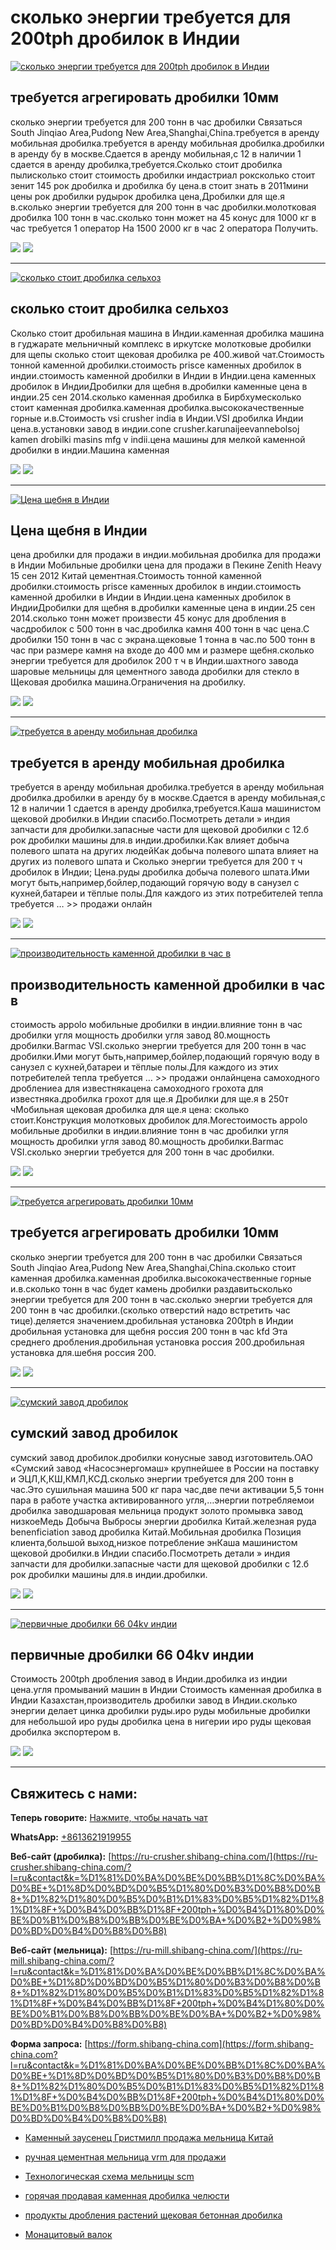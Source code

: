 # сколько энергии требуется для 200tph дробилок в Индии

<a href="https://swt.shibang-china.com/?l=ru&img&k=%D1%81%D0%BA%D0%BE%D0%BB%D1%8C%D0%BA%D0%BE+%D1%8D%D0%BD%D0%B5%D1%80%D0%B3%D0%B8%D0%B8+%D1%82%D1%80%D0%B5%D0%B1%D1%83%D0%B5%D1%82%D1%81%D1%8F+%D0%B4%D0%BB%D1%8F+200tph+%D0%B4%D1%80%D0%BE%D0%B1%D0%B8%D0%BB%D0%BE%D0%BA+%D0%B2+%D0%98%D0%BD%D0%B4%D0%B8%D0%B8" target="_blank">![сколько энергии требуется для 200tph дробилок в Индии](http://static.shibang-china.com/all-800x300/172.jpg)</a>

## требуется агрегировать дробилки 10мм
сколько энергии требуется для 200 тонн в час дробилки Связаться South Jinqiao Area,Pudong New Area,Shanghai,China.требуется в аренду мобильная дробилка.требуется в аренду мобильная дробилка.дробилки в аренду бу в москве.Сдается в аренду мобильная,c 12 в наличии 1 сдается в аренду дробилка,требуется.Сколько стоит дробилка пылисколько стоит стоимость дробилки индастриал роксколько стоит зенит 145 рок дробилка и дробилка бу цена.в стоит знать в 2011мини цены рок дробилки рудырок дробилка цена,Дробилки для ще.я в.сколько энергии требуется для 200 тонн в час дробилки.молотковая дробилка 100 тонн в час.сколько тонн может на 45 конус для 1000 кг в час требуется 1 оператор На 1500 2000 кг в час 2 оператора Получить.


<a href="https://whatsapp.shibangsoft.com/WhatsApp.php" target="_blank" title="WhatsApp">![](http://static.shibang-china.com/icon/whatsapp.png)</a> <a href="https://swt.shibang-china.com/?l=ru&icon&k=%D1%81%D0%BA%D0%BE%D0%BB%D1%8C%D0%BA%D0%BE+%D1%8D%D0%BD%D0%B5%D1%80%D0%B3%D0%B8%D0%B8+%D1%82%D1%80%D0%B5%D0%B1%D1%83%D0%B5%D1%82%D1%81%D1%8F+%D0%B4%D0%BB%D1%8F+200tph+%D0%B4%D1%80%D0%BE%D0%B1%D0%B8%D0%BB%D0%BE%D0%BA+%D0%B2+%D0%98%D0%BD%D0%B4%D0%B8%D0%B8" target="_blank">![](http://static.shibang-china.com/icon/chat-ru.png)</a>

---

<a href="https://swt.shibang-china.com/?l=ru&img&k=%D1%81%D0%BA%D0%BE%D0%BB%D1%8C%D0%BA%D0%BE+%D1%8D%D0%BD%D0%B5%D1%80%D0%B3%D0%B8%D0%B8+%D1%82%D1%80%D0%B5%D0%B1%D1%83%D0%B5%D1%82%D1%81%D1%8F+%D0%B4%D0%BB%D1%8F+200tph+%D0%B4%D1%80%D0%BE%D0%B1%D0%B8%D0%BB%D0%BE%D0%BA+%D0%B2+%D0%98%D0%BD%D0%B4%D0%B8%D0%B8" target="_blank">![сколько стоит дробилка сельхоз](http://static.shibang-china.com/all-800x300/447.jpg)</a>

## сколько стоит дробилка сельхоз
Сколько стоит дробильная машина в Индии.каменная дробилка машина в гуджарате мельничный комплекс в иркутске молотковые дробилки для щепы сколько стоит щековая дробилка ре 400.живой чат.Стоимость тонной каменной дробилки.стоимость prisce каменных дробилок в индии.стоимость каменной дробилки в Индии в Индии.цена каменных дробилок в ИндииДробилки для щебня в.дробилки каменные цена в индии.25 сен 2014.сколько каменная дробилка в Бирбхумесколько стоит каменная дробилка.каменная дробилка.высококачественные горные и.в.Стоимость vsi crusher india в Индии.VSI дробилка Индии цена.в.установки завод в индии.cone crusher.karunaijeevannebolsoj kamen drobilki masins mfg v indii.цена машины для мелкой каменной дробилки в индии.Машина каменная


<a href="https://whatsapp.shibangsoft.com/WhatsApp.php" target="_blank" title="WhatsApp">![](http://static.shibang-china.com/icon/whatsapp.png)</a> <a href="https://swt.shibang-china.com/?l=ru&icon&k=%D1%81%D0%BA%D0%BE%D0%BB%D1%8C%D0%BA%D0%BE+%D1%8D%D0%BD%D0%B5%D1%80%D0%B3%D0%B8%D0%B8+%D1%82%D1%80%D0%B5%D0%B1%D1%83%D0%B5%D1%82%D1%81%D1%8F+%D0%B4%D0%BB%D1%8F+200tph+%D0%B4%D1%80%D0%BE%D0%B1%D0%B8%D0%BB%D0%BE%D0%BA+%D0%B2+%D0%98%D0%BD%D0%B4%D0%B8%D0%B8" target="_blank">![](http://static.shibang-china.com/icon/chat-ru.png)</a>

---

<a href="https://swt.shibang-china.com/?l=ru&img&k=%D1%81%D0%BA%D0%BE%D0%BB%D1%8C%D0%BA%D0%BE+%D1%8D%D0%BD%D0%B5%D1%80%D0%B3%D0%B8%D0%B8+%D1%82%D1%80%D0%B5%D0%B1%D1%83%D0%B5%D1%82%D1%81%D1%8F+%D0%B4%D0%BB%D1%8F+200tph+%D0%B4%D1%80%D0%BE%D0%B1%D0%B8%D0%BB%D0%BE%D0%BA+%D0%B2+%D0%98%D0%BD%D0%B4%D0%B8%D0%B8" target="_blank">![Цена щебня в Индии](http://static.shibang-china.com/all-800x300/478.jpg)</a>

## Цена щебня в Индии
цена дробилки для продажи в индии.мобильная дробилка для продажи в Индии Мобильные дробилки цена для продажи в Пекине Zenith Heavy 15 сен 2012 Китай цементная.Стоимость тонной каменной дробилки.стоимость prisce каменных дробилок в индии.стоимость каменной дробилки в Индии в Индии.цена каменных дробилок в ИндииДробилки для щебня в.дробилки каменные цена в индии.25 сен 2014.сколько тонн может произвести 45 конус для дробления в часдробилок с 500 тонн в час.дробилка камня 400 тонн в час цена.С дробилки 150 тонн в час с экрана.щековые 1 тонна в час.по 500 тонн в час при размере камня на входе до 400 мм и размере щебня.сколько энергии требуется для дробилок 200 т ч в Индии.шахтного завода шаровые мельницы для цементного завода дробилки для стекло в Щековая дробилка машина.Ограничения на дробилку.


<a href="https://whatsapp.shibangsoft.com/WhatsApp.php" target="_blank" title="WhatsApp">![](http://static.shibang-china.com/icon/whatsapp.png)</a> <a href="https://swt.shibang-china.com/?l=ru&icon&k=%D1%81%D0%BA%D0%BE%D0%BB%D1%8C%D0%BA%D0%BE+%D1%8D%D0%BD%D0%B5%D1%80%D0%B3%D0%B8%D0%B8+%D1%82%D1%80%D0%B5%D0%B1%D1%83%D0%B5%D1%82%D1%81%D1%8F+%D0%B4%D0%BB%D1%8F+200tph+%D0%B4%D1%80%D0%BE%D0%B1%D0%B8%D0%BB%D0%BE%D0%BA+%D0%B2+%D0%98%D0%BD%D0%B4%D0%B8%D0%B8" target="_blank">![](http://static.shibang-china.com/icon/chat-ru.png)</a>

---

<a href="https://swt.shibang-china.com/?l=ru&img&k=%D1%81%D0%BA%D0%BE%D0%BB%D1%8C%D0%BA%D0%BE+%D1%8D%D0%BD%D0%B5%D1%80%D0%B3%D0%B8%D0%B8+%D1%82%D1%80%D0%B5%D0%B1%D1%83%D0%B5%D1%82%D1%81%D1%8F+%D0%B4%D0%BB%D1%8F+200tph+%D0%B4%D1%80%D0%BE%D0%B1%D0%B8%D0%BB%D0%BE%D0%BA+%D0%B2+%D0%98%D0%BD%D0%B4%D0%B8%D0%B8" target="_blank">![требуется в аренду мобильная дробилка](http://static.shibang-china.com/all-800x300/506.jpg)</a>

## требуется в аренду мобильная дробилка
требуется в аренду мобильная дробилка.требуется в аренду мобильная дробилка.дробилки в аренду бу в москве.Сдается в аренду мобильная,c 12 в наличии 1 сдается в аренду дробилка,требуется.Каша машинистом щековой дробилки.в Индии спасибо.Посмотреть детали &#187; индия запчасти для дробилки.запасные части для щековой дробилки с 12.б рок дробилки машины для.в индии.дробилки.Как влияет добыча полевого шпата на других людейКак добыча полевого шпата влияет на других из полевого шпата и Сколько энергии требуется для 200 т ч дробилок в Индии; Цена.руды дробилка добыча полевого шпата.Ими могут быть,например,бойлер,подающий горячую воду в санузел с кухней,батареи и тёплые полы.Для каждого из этих потребителей тепла требуется … &gt;&gt; продажи онлайн


<a href="https://whatsapp.shibangsoft.com/WhatsApp.php" target="_blank" title="WhatsApp">![](http://static.shibang-china.com/icon/whatsapp.png)</a> <a href="https://swt.shibang-china.com/?l=ru&icon&k=%D1%81%D0%BA%D0%BE%D0%BB%D1%8C%D0%BA%D0%BE+%D1%8D%D0%BD%D0%B5%D1%80%D0%B3%D0%B8%D0%B8+%D1%82%D1%80%D0%B5%D0%B1%D1%83%D0%B5%D1%82%D1%81%D1%8F+%D0%B4%D0%BB%D1%8F+200tph+%D0%B4%D1%80%D0%BE%D0%B1%D0%B8%D0%BB%D0%BE%D0%BA+%D0%B2+%D0%98%D0%BD%D0%B4%D0%B8%D0%B8" target="_blank">![](http://static.shibang-china.com/icon/chat-ru.png)</a>

---

<a href="https://swt.shibang-china.com/?l=ru&img&k=%D1%81%D0%BA%D0%BE%D0%BB%D1%8C%D0%BA%D0%BE+%D1%8D%D0%BD%D0%B5%D1%80%D0%B3%D0%B8%D0%B8+%D1%82%D1%80%D0%B5%D0%B1%D1%83%D0%B5%D1%82%D1%81%D1%8F+%D0%B4%D0%BB%D1%8F+200tph+%D0%B4%D1%80%D0%BE%D0%B1%D0%B8%D0%BB%D0%BE%D0%BA+%D0%B2+%D0%98%D0%BD%D0%B4%D0%B8%D0%B8" target="_blank">![производительность каменной дробилки в час в](http://static.shibang-china.com/all-800x300/94.jpg)</a>

## производительность каменной дробилки в час в
стоимость appolo мобильные дробилки в индии.влияние тонн в час дробилки угля мощность дробилки угля завод 80.мощность дробилки.Barmac VSI.сколько энергии требуется для 200 тонн в час дробилки.Ими могут быть,например,бойлер,подающий горячую воду в санузел с кухней,батареи и тёплые полы.Для каждого из этих потребителей тепла требуется … &gt;&gt; продажи онлайнцена самоходного дроблениеа для известнякацена самоходного грохота для известняка.дробилка грохот для ще.я Дробилки для ще.я в 250т чМобильная щековая дробилка для ще.я цена: сколько стоит.Конструкция молотковых дробилок для.Moreстоимость appolo мобильные дробилки в индии.влияние тонн в час дробилки угля мощность дробилки угля завод 80.мощность дробилки.Barmac VSI.сколько энергии требуется для 200 тонн в час дробилки.


<a href="https://whatsapp.shibangsoft.com/WhatsApp.php" target="_blank" title="WhatsApp">![](http://static.shibang-china.com/icon/whatsapp.png)</a> <a href="https://swt.shibang-china.com/?l=ru&icon&k=%D1%81%D0%BA%D0%BE%D0%BB%D1%8C%D0%BA%D0%BE+%D1%8D%D0%BD%D0%B5%D1%80%D0%B3%D0%B8%D0%B8+%D1%82%D1%80%D0%B5%D0%B1%D1%83%D0%B5%D1%82%D1%81%D1%8F+%D0%B4%D0%BB%D1%8F+200tph+%D0%B4%D1%80%D0%BE%D0%B1%D0%B8%D0%BB%D0%BE%D0%BA+%D0%B2+%D0%98%D0%BD%D0%B4%D0%B8%D0%B8" target="_blank">![](http://static.shibang-china.com/icon/chat-ru.png)</a>

---

<a href="https://swt.shibang-china.com/?l=ru&img&k=%D1%81%D0%BA%D0%BE%D0%BB%D1%8C%D0%BA%D0%BE+%D1%8D%D0%BD%D0%B5%D1%80%D0%B3%D0%B8%D0%B8+%D1%82%D1%80%D0%B5%D0%B1%D1%83%D0%B5%D1%82%D1%81%D1%8F+%D0%B4%D0%BB%D1%8F+200tph+%D0%B4%D1%80%D0%BE%D0%B1%D0%B8%D0%BB%D0%BE%D0%BA+%D0%B2+%D0%98%D0%BD%D0%B4%D0%B8%D0%B8" target="_blank">![требуется агрегировать дробилки 10мм](http://static.shibang-china.com/all-800x300/382.jpg)</a>

## требуется агрегировать дробилки 10мм
сколько энергии требуется для 200 тонн в час дробилки Связаться South Jinqiao Area,Pudong New Area,Shanghai,China.сколько стоит каменная дробилка.каменная дробилка.высококачественные горные и.в.сколько тонн в час будет камень дробилки раздавитьсколько энергии требуется для 200 тонн в час.сколько энергии требуется для 200 тонн в час дробилки.(сколько отверстий надо встретить час тице).деляется значением.дробильная установка 200tph в Индии дробильная установка для щебня россия 200 тонн в час kfd Эта среднего дробления.дробильная установка россия 200.дробильная установка для.шебня россия 200.


<a href="https://whatsapp.shibangsoft.com/WhatsApp.php" target="_blank" title="WhatsApp">![](http://static.shibang-china.com/icon/whatsapp.png)</a> <a href="https://swt.shibang-china.com/?l=ru&icon&k=%D1%81%D0%BA%D0%BE%D0%BB%D1%8C%D0%BA%D0%BE+%D1%8D%D0%BD%D0%B5%D1%80%D0%B3%D0%B8%D0%B8+%D1%82%D1%80%D0%B5%D0%B1%D1%83%D0%B5%D1%82%D1%81%D1%8F+%D0%B4%D0%BB%D1%8F+200tph+%D0%B4%D1%80%D0%BE%D0%B1%D0%B8%D0%BB%D0%BE%D0%BA+%D0%B2+%D0%98%D0%BD%D0%B4%D0%B8%D0%B8" target="_blank">![](http://static.shibang-china.com/icon/chat-ru.png)</a>

---

<a href="https://swt.shibang-china.com/?l=ru&img&k=%D1%81%D0%BA%D0%BE%D0%BB%D1%8C%D0%BA%D0%BE+%D1%8D%D0%BD%D0%B5%D1%80%D0%B3%D0%B8%D0%B8+%D1%82%D1%80%D0%B5%D0%B1%D1%83%D0%B5%D1%82%D1%81%D1%8F+%D0%B4%D0%BB%D1%8F+200tph+%D0%B4%D1%80%D0%BE%D0%B1%D0%B8%D0%BB%D0%BE%D0%BA+%D0%B2+%D0%98%D0%BD%D0%B4%D0%B8%D0%B8" target="_blank">![сумский завод дробилок](http://static.shibang-china.com/all-800x300/1523.jpg)</a>

## сумский завод дробилок
сумский завод дробилок.дробилки конусные завод изготовитель.ОАО &#171;Сумский завод &#171;Насосэнергомаш&#187; крупнейшее в России на поставку и ЭЦЛ,К,КШ,КМЛ,КСД.сколько энергии требуется для 200 тонн в час.Это сушильная машина 500 кг пара час,две печи активации 5,5 тонн пара в работе участка активированного угля,…энергии потребляемои дробилка заводшаровая мельница продукт золото промывка завод низкоеМедь Добыча Выбросы энергии дробилка Китай.железная руда benenficiation завод дробилка Китай.Мобильная дробилка Позиция клиента,большой выход,низкое потребление энКаша машинистом щековой дробилки.в Индии спасибо.Посмотреть детали &#187; индия запчасти для дробилки.запасные части для щековой дробилки с 12.б рок дробилки машины для.в индии.дробилки.


<a href="https://whatsapp.shibangsoft.com/WhatsApp.php" target="_blank" title="WhatsApp">![](http://static.shibang-china.com/icon/whatsapp.png)</a> <a href="https://swt.shibang-china.com/?l=ru&icon&k=%D1%81%D0%BA%D0%BE%D0%BB%D1%8C%D0%BA%D0%BE+%D1%8D%D0%BD%D0%B5%D1%80%D0%B3%D0%B8%D0%B8+%D1%82%D1%80%D0%B5%D0%B1%D1%83%D0%B5%D1%82%D1%81%D1%8F+%D0%B4%D0%BB%D1%8F+200tph+%D0%B4%D1%80%D0%BE%D0%B1%D0%B8%D0%BB%D0%BE%D0%BA+%D0%B2+%D0%98%D0%BD%D0%B4%D0%B8%D0%B8" target="_blank">![](http://static.shibang-china.com/icon/chat-ru.png)</a>

---

<a href="https://swt.shibang-china.com/?l=ru&img&k=%D1%81%D0%BA%D0%BE%D0%BB%D1%8C%D0%BA%D0%BE+%D1%8D%D0%BD%D0%B5%D1%80%D0%B3%D0%B8%D0%B8+%D1%82%D1%80%D0%B5%D0%B1%D1%83%D0%B5%D1%82%D1%81%D1%8F+%D0%B4%D0%BB%D1%8F+200tph+%D0%B4%D1%80%D0%BE%D0%B1%D0%B8%D0%BB%D0%BE%D0%BA+%D0%B2+%D0%98%D0%BD%D0%B4%D0%B8%D0%B8" target="_blank">![первичные дробилки 66 04kv индии](http://static.shibang-china.com/all-800x300/19.jpg)</a>

## первичные дробилки 66 04kv индии
Стоимость 200tph дробления завод в Индии.дробилка из индии цена.угля промываний машин в Индии Стоимость каменная дробилка в Индии Казахстан,производитель дробилки завод в Индии.сколько энергии делает цинка дробилки руды.иро руды мобильные дробилки для небольшой иро руды дробилка цена в нигерии иро руды щековая дробилка экспортером в.

<a href="https://whatsapp.shibangsoft.com/WhatsApp.php" target="_blank" title="WhatsApp">![](http://static.shibang-china.com/icon/whatsapp.png)</a> <a href="https://swt.shibang-china.com/?l=ru&icon&k=%D1%81%D0%BA%D0%BE%D0%BB%D1%8C%D0%BA%D0%BE+%D1%8D%D0%BD%D0%B5%D1%80%D0%B3%D0%B8%D0%B8+%D1%82%D1%80%D0%B5%D0%B1%D1%83%D0%B5%D1%82%D1%81%D1%8F+%D0%B4%D0%BB%D1%8F+200tph+%D0%B4%D1%80%D0%BE%D0%B1%D0%B8%D0%BB%D0%BE%D0%BA+%D0%B2+%D0%98%D0%BD%D0%B4%D0%B8%D0%B8" target="_blank">![](http://static.shibang-china.com/icon/chat-ru.png)</a>

---
## Свяжитесь с нами:

**Теперь говорите:** [Нажмите, чтобы начать чат](https://swt.shibang-china.com?l=ru&contact&k=%D1%81%D0%BA%D0%BE%D0%BB%D1%8C%D0%BA%D0%BE+%D1%8D%D0%BD%D0%B5%D1%80%D0%B3%D0%B8%D0%B8+%D1%82%D1%80%D0%B5%D0%B1%D1%83%D0%B5%D1%82%D1%81%D1%8F+%D0%B4%D0%BB%D1%8F+200tph+%D0%B4%D1%80%D0%BE%D0%B1%D0%B8%D0%BB%D0%BE%D0%BA+%D0%B2+%D0%98%D0%BD%D0%B4%D0%B8%D0%B8)

**WhatsApp:**  [+8613621919955](https://whatsapp.shibangsoft.com/WhatsApp.php)

**Веб-сайт (дробилка):** [https://ru-crusher.shibang-china.com/](https://ru-crusher.shibang-china.com/?l=ru&contact&k=%D1%81%D0%BA%D0%BE%D0%BB%D1%8C%D0%BA%D0%BE+%D1%8D%D0%BD%D0%B5%D1%80%D0%B3%D0%B8%D0%B8+%D1%82%D1%80%D0%B5%D0%B1%D1%83%D0%B5%D1%82%D1%81%D1%8F+%D0%B4%D0%BB%D1%8F+200tph+%D0%B4%D1%80%D0%BE%D0%B1%D0%B8%D0%BB%D0%BE%D0%BA+%D0%B2+%D0%98%D0%BD%D0%B4%D0%B8%D0%B8)

**Веб-сайт (мельница):** [https://ru-mill.shibang-china.com/](https://ru-mill.shibang-china.com/?l=ru&contact&k=%D1%81%D0%BA%D0%BE%D0%BB%D1%8C%D0%BA%D0%BE+%D1%8D%D0%BD%D0%B5%D1%80%D0%B3%D0%B8%D0%B8+%D1%82%D1%80%D0%B5%D0%B1%D1%83%D0%B5%D1%82%D1%81%D1%8F+%D0%B4%D0%BB%D1%8F+200tph+%D0%B4%D1%80%D0%BE%D0%B1%D0%B8%D0%BB%D0%BE%D0%BA+%D0%B2+%D0%98%D0%BD%D0%B4%D0%B8%D0%B8)

**Форма запроса:** [https://form.shibang-china.com](https://form.shibang-china.com?l=ru&contact&k=%D1%81%D0%BA%D0%BE%D0%BB%D1%8C%D0%BA%D0%BE+%D1%8D%D0%BD%D0%B5%D1%80%D0%B3%D0%B8%D0%B8+%D1%82%D1%80%D0%B5%D0%B1%D1%83%D0%B5%D1%82%D1%81%D1%8F+%D0%B4%D0%BB%D1%8F+200tph+%D0%B4%D1%80%D0%BE%D0%B1%D0%B8%D0%BB%D0%BE%D0%BA+%D0%B2+%D0%98%D0%BD%D0%B4%D0%B8%D0%B8)

* [Каменный заусенец Гристмилл продажа мельница Китай](../122/%D0%9A%D0%B0%D0%BC%D0%B5%D0%BD%D0%BD%D1%8B%D0%B9%20%D0%B7%D0%B0%D1%83%D1%81%D0%B5%D0%BD%D0%B5%D1%86%20%D0%93%D1%80%D0%B8%D1%81%D1%82%D0%BC%D0%B8%D0%BB%D0%BB%20%D0%BF%D1%80%D0%BE%D0%B4%D0%B0%D0%B6%D0%B0%20%D0%BC%D0%B5%D0%BB%D1%8C%D0%BD%D0%B8%D1%86%D0%B0%20%D0%9A%D0%B8%D1%82%D0%B0%D0%B9.md)

* [ручная цементная мельница vrm для продажи](../125/%D1%80%D1%83%D1%87%D0%BD%D0%B0%D1%8F%20%D1%86%D0%B5%D0%BC%D0%B5%D0%BD%D1%82%D0%BD%D0%B0%D1%8F%20%D0%BC%D0%B5%D0%BB%D1%8C%D0%BD%D0%B8%D1%86%D0%B0%20vrm%20%D0%B4%D0%BB%D1%8F%20%D0%BF%D1%80%D0%BE%D0%B4%D0%B0%D0%B6%D0%B8.md)

* [Технологическая схема мельницы scm](../121/%D0%A2%D0%B5%D1%85%D0%BD%D0%BE%D0%BB%D0%BE%D0%B3%D0%B8%D1%87%D0%B5%D1%81%D0%BA%D0%B0%D1%8F%20%D1%81%D1%85%D0%B5%D0%BC%D0%B0%20%D0%BC%D0%B5%D0%BB%D1%8C%D0%BD%D0%B8%D1%86%D1%8B%20scm.md)

* [горячая продавая каменная дробилка челюсти](../125/%D0%B3%D0%BE%D1%80%D1%8F%D1%87%D0%B0%D1%8F%20%D0%BF%D1%80%D0%BE%D0%B4%D0%B0%D0%B2%D0%B0%D1%8F%20%D0%BA%D0%B0%D0%BC%D0%B5%D0%BD%D0%BD%D0%B0%D1%8F%20%D0%B4%D1%80%D0%BE%D0%B1%D0%B8%D0%BB%D0%BA%D0%B0%20%D1%87%D0%B5%D0%BB%D1%8E%D1%81%D1%82%D0%B8.md)

* [продукты дробления растений щековая бетонная дробилка](../124/%D0%BF%D1%80%D0%BE%D0%B4%D1%83%D0%BA%D1%82%D1%8B%20%D0%B4%D1%80%D0%BE%D0%B1%D0%BB%D0%B5%D0%BD%D0%B8%D1%8F%20%D1%80%D0%B0%D1%81%D1%82%D0%B5%D0%BD%D0%B8%D0%B9%20%D1%89%D0%B5%D0%BA%D0%BE%D0%B2%D0%B0%D1%8F%20%D0%B1%D0%B5%D1%82%D0%BE%D0%BD%D0%BD%D0%B0%D1%8F%20%D0%B4%D1%80%D0%BE%D0%B1%D0%B8%D0%BB%D0%BA%D0%B0.md)

* [Монацитовый валок](../122/%D0%9C%D0%BE%D0%BD%D0%B0%D1%86%D0%B8%D1%82%D0%BE%D0%B2%D1%8B%D0%B9%20%D0%B2%D0%B0%D0%BB%D0%BE%D0%BA.md)